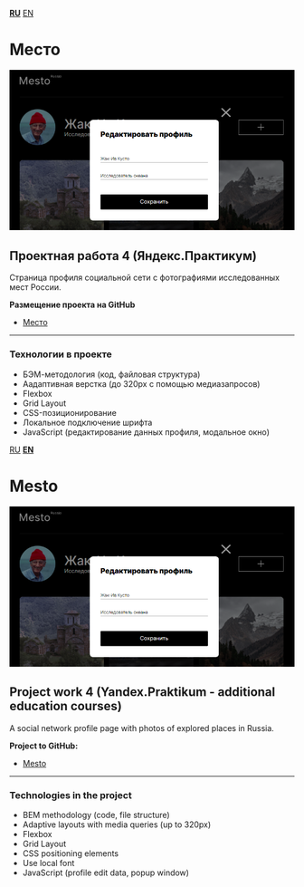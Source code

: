 **[RU](#Место)** [EN](#Mesto)

# Место

<div align="center">
<img src="https://github.com/AlexandrIdVy/mesto/blob/main/images/demo.png">
</div>

## Проектная работа 4 (Яндекс.Практикум)

Страница профиля социальной сети с фотографиями исследованных мест России.

**Размещение проекта на GitHub**

* [Место](https://alexandridvy.github.io/mesto/)

---
### Технологии в проекте

* БЭМ-методология (код, файловая структура)
* Аадаптивная верстка (до 320px с помощью медиазапросов)
* Flexbox
* Grid Layout
* CSS-позиционирование
* Локальное подключение шрифта
* JavaScript (редактирование данных профиля, модальное окно)

[RU](#Место) **[EN](#Mesto)**

# Mesto

<div align="center">
<img src="https://github.com/AlexandrIdVy/mesto/blob/main/images/demo.png">
</div>

## Project work 4 (Yandex.Praktikum - additional education courses)

A social network profile page with photos of explored places in Russia.

**Project to GitHub:**

* [Mesto](https://alexandridvy.github.io/mesto/)

---
### Technologies in the project

* BEM methodology (code, file structure)
* Adaptive layouts with media queries (up to 320px)
* Flexbox
* Grid Layout
* CSS positioning elements
* Use local font
* JavaScript (profile edit data, popup window)
